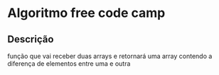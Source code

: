 # Algoritmo free code camp

## Descrição
função que vai receber duas arrays e retornará uma array contendo a diferença de elementos entre uma e outra